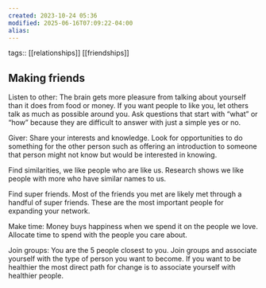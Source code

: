 ```yaml
---
created: 2023-10-24 05:36
modified: 2025-06-16T07:09:22-04:00
alias: 
---
```

tags:: [[relationships]] [[friendships]]

## Making friends

Listen to other: The brain gets more pleasure from talking about yourself than it does from food or money. If you want people to like you, let others talk as much as possible around you. Ask questions that start with “what” or “how” because they are difficult to answer with just a simple yes or no.

Giver: Share your interests and knowledge. Look for opportunities to do something for the other person such as offering an introduction to someone that person might not know but would be interested in knowing.

Find similarities, we like people who are like us. Research shows we like people with more who have similar names to us.

Find super friends. Most of the friends you met are likely met through a handful of super friends. These are the most important people for expanding your network.

Make time: Money buys happiness when we spend it on the people we love. Allocate time to spend with the people you care about.

Join groups: You are the 5 people closest to you. Join groups and associate yourself with the type of person you want to become. If you want to be healthier the most direct path for change is to associate yourself with healthier people.
